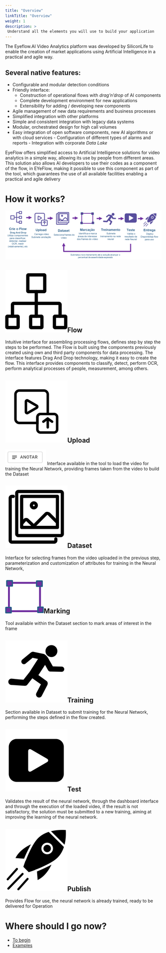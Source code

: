 ```yaml
---
title: "Overview"
linkTitle: "Overview"
weight: 1
description: >
 Understand all the elements you will use to build your application
---
```


The Eyeflow.AI Video Analytics platform was developed by SiliconLife to enable the creation of market applications using Artificial Intelligence in a practical and agile way.

## Several native features:

- Configurable and modular detection conditions
- Friendly interface:
  - Construction of operational flows with *drag’n’drop* of AI components
  - Complete development environment for new applications
  - Extensibility for adding / developing new components
- Agile management of new data requirements and business processes
- Simplified integration with other platforms
- Simple and consistent integration with legacy data systems
- Modular, orchestrated design for high call volumes
- Easy integration of open software components, new AI algorithms or with cloud services - Configuration of different types of alarms and reports - Integration with corporate *Data Lake*

EyeFlow offers simplified access to Artificial Intelligence solutions for video analytics in a simple way, allowing its use by people from different areas. This solution also allows AI developers to use their codes as a component of the flow, in EYeFlow, making it possible to use this component as part of the tool, which guarantees the use of all available facilities enabling a practical and agile delivery

# How it works?

![Overview](/screenshots/2edd9b0175960780ed479291d0adc6d8.png)

## ![Flow](/screenshots/036889fd1c08813042e32d9fe50439a9.png#icon)Flow

Intuitive interface for assembling processing flows, defines step by step the steps to be performed. The Flow is built using the components previously created using own and third party components for data processing. The interface features Drag And Drop technology, making it easy to create the flow. This interface provides components to classify, detect, perform OCR, perform analytical processes of people, measurement, among others.

## ![Upload](/screenshots/13526a42e6cba74c2ca123581f41d23d.png#icon)Upload

![Botão Anotar](/screenshots/8f54bde44fd3300b8923ce16c7d6bafc.png#button)
Interface available in the tool to load the video for training the Neural Network, providing frames taken from the video to build the Dataset

## ![Dataset](/screenshots/e11aa076d81124afd80c34d4cdfe8d09.png#icon)Dataset

Interface for selecting frames from the video uploaded in the previous step, parameterization and customization of attributes for training in the Neural Network,

## ![Marking](/screenshots/2cbc01d87ccb578ccf41bce161e9b13a.png#icon)Marking

Tool available within the Dataset section to mark areas of interest in the frame

## ![Training](/screenshots/3b897c90fad29c16aea0f2675bbe949b.png#icon)Training

Section available in Dataset to submit training for the Neural Network, performing the steps defined in the flow created.

## ![Video button](/screenshots/43412dcb99e664fe196d1f168404a4ae.png#icon)Test

Validates the result of the neural network, through the dashboard interface and through the execution of the loaded video, if the result is not satisfactory, the solution must be submitted to a new training, aiming at improving the learning of the neural network.

## ![Publish](/screenshots/50064beae7ef575ef6ab69b87deda608.png#icon)Publish

Provides Flow for use, the neural network is already trained, ready to be delivered for Operation


# Where should I go now?

* [To begin](/docs/getting-started/)
* [Examples](/docs/examples/)
